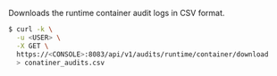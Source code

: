 Downloads the runtime container audit logs in CSV format.

```bash
$ curl -k \
  -u <USER> \
  -X GET \
  https://<CONSOLE>:8083/api/v1/audits/runtime/container/download
  > conatiner_audits.csv
```
